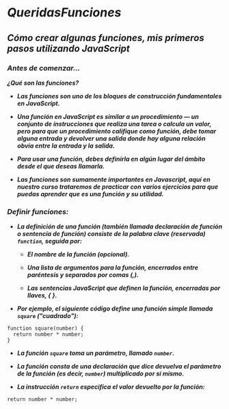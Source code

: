 # **_QueridasFunciones_**

## **_Cómo crear algunas funciones, mis primeros pasos utilizando JavaScript_**

### **_Antes de comenzar..._**

**_¿Qué son las funciones?_**

- **_Las funciones son uno de los bloques de construcción fundamentales en JavaScript._**
  
- **_Una función en JavaScript es similar a un procedimiento — un conjunto de instrucciones que realiza una tarea o calcula un valor, pero para que un procedimiento califique como función, debe tomar alguna entrada y devolver una salida donde hay alguna relación obvia entre la entrada y la salida._**
  
- **_Para usar una función, debes definirla en algún lugar del ámbito desde el que deseas llamarla._**

- **_Las funciones son sumamente importantes en Javascript, aquí en nuestro curso trataremos de practicar con varios ejercicios para que puedas aprender que es una función y su utilidad._**

### **_Definir funciones:_**

- **_La definición de una función (también llamada declaración de función o sentencia de función) consiste de la palabra clave (reservada)  ```function```, seguida por:_**

  - **_El nombre de la función (opcional)._**
    
  - **_Una lista de argumentos para la función, encerrados entre paréntesis y separados por comas (,)._**
    
  - **_Las sentencias JavaScript que definen la función, encerradas por llaves, { }._**

- **_Por ejemplo, el siguiente código define una función simple llamada ```square``` ("cuadrado"):_**
  
```
function square(number) {
  return number * number;
}
```

- **_La función ```square``` toma un parámetro, llamado ```number```._**
  
- **_La función consta de una declaración que dice devuelva el parámetro de la función (es decir, ```number```) multiplicado por sí mismo._**
  
- **_La instrucción ```return``` especifica el valor devuelto por la función:_**
  
```
return number * number;
```
